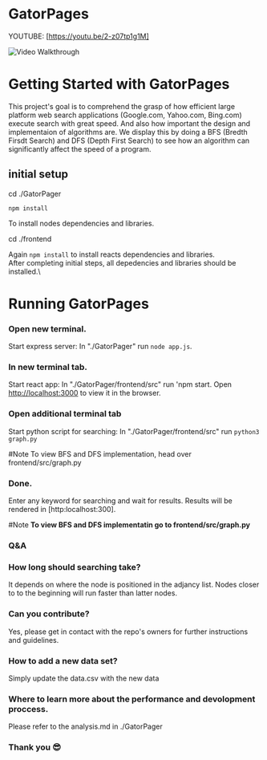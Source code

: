 # GatorPages

YOUTUBE: [https://youtu.be/2-z07tp1g1M]


<img src='Hnet-image.gif' title='Video Walkthrough' width='' alt='Video Walkthrough' />

# Getting Started with GatorPages

This project's goal is to comprehend the grasp of how efficient large platform web search applications (Google.com, Yahoo.com, Bing.com) execute search with great speed. And also how important the design and implementaion of algorithms are. We display this by doing a BFS (Bredth Firsdt Search) and DFS (Depth First Search) to see how an algorithm can significantly affect the speed of a program.

## initial setup
cd ./GatorPager

`npm install`

To install nodes dependencies and libraries.

cd ./frontend

Again `npm install` to install reacts dependencies and libraries.\
After completing initial steps, all depedencies and libraries should be installed.\

# Running GatorPages
### Open new terminal.
Start express server: In "./GatorPager" run `node app.js`.

### In new terminal tab.
Start react app: In "./GatorPager/frontend/src" run 'npm start.
Open [http://localhost:3000](http://localhost:3000) to view it in the browser.

### Open additional terminal tab
Start python script for searching:  In "./GatorPager/frontend/src" run `python3 graph.py` 

#Note
To view BFS and DFS implementation, head over frontend/src/graph.py

### Done.
Enter any keyword for searching and wait for results. Results will be rendered in [http:localhost:300].

#Note
**To view BFS and DFS implementatin go to frontend/src/graph.py**

### Q&A
### How long should searching take? 
It depends on where the node is positioned in the adjancy list. 
Nodes closer to  to the beginning will run faster than latter nodes.

### Can you contribute?
Yes, please get in contact with the repo's owners for further instructions and guidelines.

### How to add a new data set?
Simply update the data.csv with the new data

### Where to learn more about the performance and devolopment proccess.
Please refer to the analysis.md in ./GatorPager

### Thank you 😎
